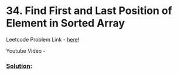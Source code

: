 # 34. Find First and Last Position of Element in Sorted Array

Leetcode Problem Link - [here](https://leetcode.com/problems/find-first-and-last-position-of-element-in-sorted-array/description/?envType=study-plan-v2&envId=top-100-liked)!

Youtube Video - 

### [Solution]():

```cpp

```